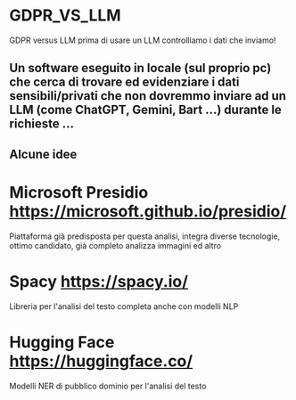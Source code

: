 # GDPR_VS_LLM
GDPR versus LLM prima di usare un LLM controlliamo i dati che inviamo!

## Un software eseguito in locale (sul proprio pc) che cerca di trovare ed evidenziare i dati sensibili/privati che non dovremmo inviare ad un LLM (come ChatGPT, Gemini, Bart ...) durante le richieste ...

## Alcune idee

# Microsoft Presidio https://microsoft.github.io/presidio/
Piattaforma già predisposta per questa analisi, integra diverse tecnologie, ottimo candidato, già completo analizza immagini ed altro

# Spacy https://spacy.io/
Libreria per l'analisi del testo completa anche con modelli NLP

# Hugging Face https://huggingface.co/
Modelli NER di pubblico dominio per l'analisi del testo

#

